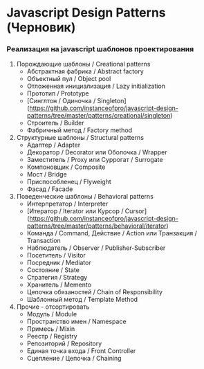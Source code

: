 # Javascript Design Patterns (Черновик)

### Реализация на javascript шаблонов проектирования

1. Порождающие шаблоны / Creational patterns
    + Абстрактная фабрика / Abstract factory
    + Объектный пул / Object pool
    + Отложенная инициализация / Lazy initialization
    + Прототип / Prototype
    + [Синглтон / Одиночка / Singleton] (https://github.com/instanceofpro/javascript-design-patterns/tree/master/patterns/creational/singleton)
    + Строитель / Builder
    + Фабричный метод / Factory method
2. Структурные шаблоны / Structural patterns
    + Адаптер / Adapter
    + Декоратор / Decorator или Оболочка / Wrapper
    + Заместитель / Proxy или Суррогат / Surrogate
    + Компоновщик / Composite
    + Мост / Bridge
    + Приспособленец / Flyweight
    + Фасад / Facade
3. Поведенческие шаблоны / Behavioral patterns
    + Интерпретатор / Interpreter
    + [Итератор / Iterator или Курсор / Cursor] (https://github.com/instanceofpro/javascript-design-patterns/tree/master/patterns/behavioral/iterator)
    + Команда / Command, Действие / Action или Транзакция / Transaction
    + Наблюдатель / Observer / Publisher-Subscriber
    + Посетитель / Visitor
    + Посредник / Mediator
    + Состояние / State
    + Стратегия / Strategy
    + Хранитель / Memento
    + Цепочка обязаностей / Chain of Responsibility
    + Шаблонный метод / Template Method
4. Прочие - отсортировать
    + Модуль / Module
    + Пространство имен / Namespace
    + Примесь / Mixin
    + Реестр / Registry
    + Репозиторий / Repository
    + Единая точка входа / Front Controller
    + Сцепление / Цепочка / Chaining